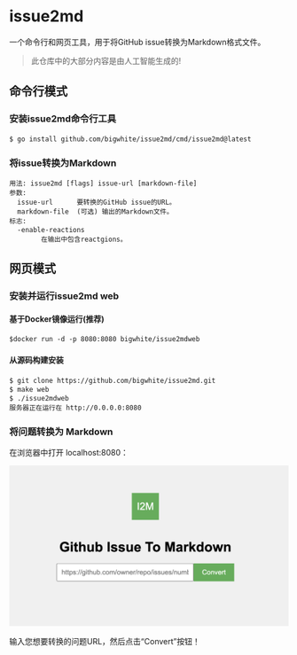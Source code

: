 # issue2md

一个命令行和网页工具，用于将GitHub issue转换为Markdown格式文件。

>此仓库中的大部分内容是由人工智能生成的!

## 命令行模式

### 安装issue2md命令行工具

```
$ go install github.com/bigwhite/issue2md/cmd/issue2md@latest
```

### 将issue转换为Markdown

```
用法: issue2md [flags] issue-url [markdown-file]
参数:
  issue-url      要转换的GitHub issue的URL。
  markdown-file  (可选) 输出的Markdown文件。
标志:
  -enable-reactions
    	在输出中包含reactgions。
```

## 网页模式

### 安装并运行issue2md web

#### 基于Docker镜像运行(推荐)

```                              
$docker run -d -p 8080:8080 bigwhite/issue2mdweb
```        

#### 从源码构建安装

```
$ git clone https://github.com/bigwhite/issue2md.git
$ make web
$ ./issue2mdweb   
服务器正在运行在 http://0.0.0.0:8080
```

### 将问题转换为 Markdown

在浏览器中打开 localhost:8080：

![](./screen-snapshot.png)

输入您想要转换的问题URL，然后点击“Convert”按钮！
